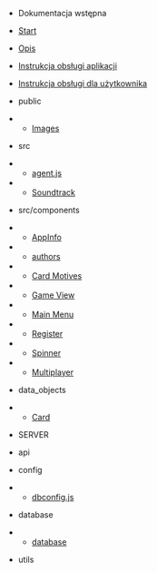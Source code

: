 - Dokumentacja wstępna

- [Start](/)
- [Opis](opis.md "Opis gry Klondike")
- [Instrukcja obsługi aplikacji](instrukcjaklient.md)
- [Instrukcja obsługi dla użytkownika](instrukcjauzytkownika.md)

- public

- - [Images](images.md)

- src

- - [agent.js](agent.md)
- - [Soundtrack](soundtrack.md)

- src/components
- - [AppInfo](appinfo.md)
- - [authors](authors.md)
- - [Card Motives](cardmotives.md)
- - [Game View](gameview.md)
- - [Main Menu](mainmenu.md)
- - [Register](register.md)
- - [Spinner](spinner.md)
- - [Multiplayer](multiplayer.md)

- data_objects
- - [Card](card.md)
- SERVER

- api
- config
- - [dbconfig.js](dbconfig.md)
- database
- - [database](database.md)
- utils

